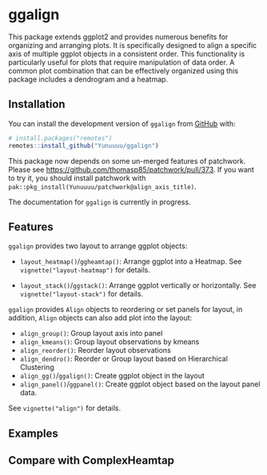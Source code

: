 
<!-- README.md is generated from README.Rmd. Please edit that file -->

# ggalign

This package extends ggplot2 and provides numerous benefits for
organizing and arranging plots. It is specifically designed to align a
specific axis of multiple ggplot objects in a consistent order. This
functionality is particularly useful for plots that require manipulation
of data order. A common plot combination that can be effectively
organized using this package includes a dendrogram and a heatmap.

## Installation

You can install the development version of `ggalign` from
[GitHub](https://github.com/) with:

``` r
# install.packages("remotes")
remotes::install_github("Yunuuuu/ggalign")
```

This package now depends on some un-merged features of patchwork. Please
see <https://github.com/thomasp85/patchwork/pull/373>. If you want to
try it, you should install patchwork with
`pak::pkg_install(Yunuuuu/patchwork@align_axis_title)`.

The documentation for `ggalign` is currently in progress.

## Features

`ggalign` provides two layout to arrange ggplot objects:

- `layout_heatmap()`/`ggheamtap()`: Arrange ggplot into a Heatmap. See
  `vignette("layout-heatmap")` for details.

- `layout_stack()`/`ggstack()`: Arrange ggplot vertically or
  horizontally. See `vignette("layout-stack")` for details.

`ggalign` provides `Align` objects to reordering or set panels for
layout, in addition, `Align` objects can also add plot into the layout:

- `align_group()`: Group layout axis into panel
- `align_kmeans()`: Group layout observations by kmeans
- `align_reorder()`: Reorder layout observations
- `align_dendro()`: Reorder or Group layout based on Hierarchical
  Clustering
- `align_gg()`/`ggalign()`: Create ggplot object in the layout
- `align_panel()`/`ggpanel()`: Create ggplot object based on the layout
  panel data.

See `vignette("align")` for details.

## Examples

## Compare with ComplexHeamtap
